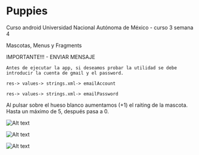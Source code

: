 ﻿# Puppies
Curso android Universidad Nacional Autónoma de México - curso 3 semana 4

Mascotas, Menus y Fragments


IMPORTANTE!!! - ENVIAR MENSAJE

	Antes de ejecutar la app, si deseamos probar la utilidad se debe introducir la cuenta de gmail y el password.

	res-> values-> strings.xml-> emailAccount

	res-> values-> strings.xml-> emailPassword


Al pulsar sobre el hueso blanco aumentamos (+1) el raiting de la mascota. Hasta un máximo de 5, después pasa a 0.

![Alt text](https://github.com/seLuFerrando/Puppies/tree/week4/app/src/main/res/drawable/screenshot41.png "ViewPager - Options menu – RecyclerView")

![Alt text](https://github.com/seLuFerrando/Puppies/tree/week4/app/src/main/res/drawable/screenshot42.png "Contact Form – JavaMail - About...")

![Alt text](https://github.com/seLuFerrando/Puppies/tree/week4/app/src/main/res/drawable/screenshot43.png "Raiting Mascota – Favorites")

